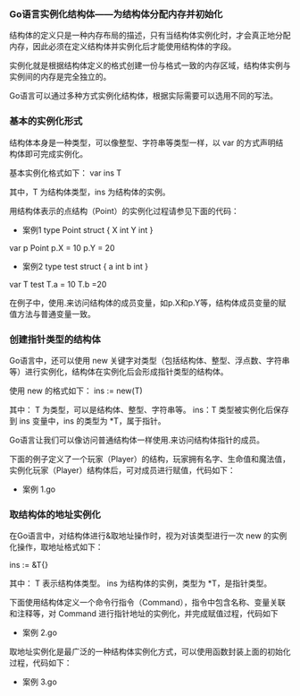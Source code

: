 ### Go语言实例化结构体——为结构体分配内存并初始化

结构体的定义只是一种内存布局的描述，只有当结构体实例化时，才会真正地分配内存，因此必须在定义结构体并实例化后才能使用结构体的字段。

实例化就是根据结构体定义的格式创建一份与格式一致的内存区域，结构体实例与实例间的内存是完全独立的。

Go语言可以通过多种方式实例化结构体，根据实际需要可以选用不同的写法。


### 基本的实例化形式

结构体本身是一种类型，可以像整型、字符串等类型一样，以 var 的方式声明结构体即可完成实例化。

基本实例化格式如下：
var ins T

其中，T 为结构体类型，ins 为结构体的实例。

用结构体表示的点结构（Point）的实例化过程请参见下面的代码：
+ 案例1
type Point struct {
    X int
    Y int
}

var p Point
p.X = 10
p.Y = 20

+ 案例2
type test struct {
    a int 
    b int
}

var T test 
T.a = 10 
T.b =20


在例子中，使用.来访问结构体的成员变量，如p.X和p.Y等，结构体成员变量的赋值方法与普通变量一致。

### 创建指针类型的结构体

Go语言中，还可以使用 new 关键字对类型（包括结构体、整型、浮点数、字符串等）进行实例化，结构体在实例化后会形成指针类型的结构体。

使用 new 的格式如下：
ins := new(T)

其中：
T 为类型，可以是结构体、整型、字符串等。
ins：T 类型被实例化后保存到 ins 变量中，ins 的类型为 *T，属于指针。

Go语言让我们可以像访问普通结构体一样使用.来访问结构体指针的成员。

下面的例子定义了一个玩家（Player）的结构，玩家拥有名字、生命值和魔法值，实例化玩家（Player）结构体后，可对成员进行赋值，代码如下：

+ 案例
  1.go

### 取结构体的地址实例化

在Go语言中，对结构体进行&取地址操作时，视为对该类型进行一次 new 的实例化操作，取地址格式如下：

ins := &T{}

其中：
T 表示结构体类型。
ins 为结构体的实例，类型为 *T，是指针类型。

下面使用结构体定义一个命令行指令（Command），指令中包含名称、变量关联和注释等，对 Command 进行指针地址的实例化，并完成赋值过程，代码如下

+ 案例
  2.go

取地址实例化是最广泛的一种结构体实例化方式，可以使用函数封装上面的初始化过程，代码如下：
+ 案例
  3.go